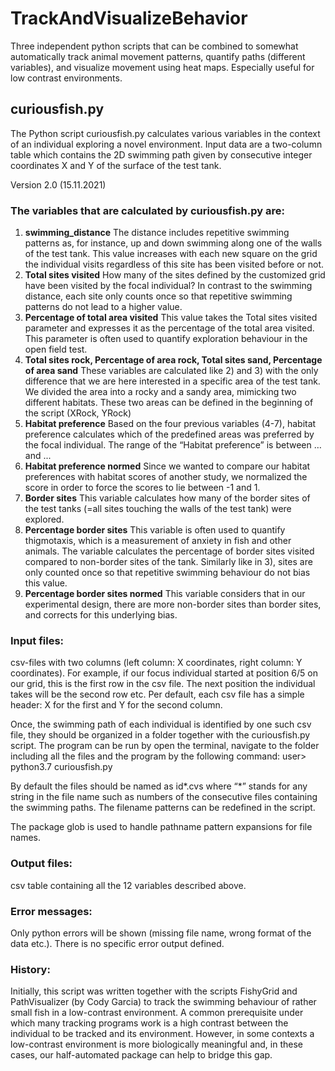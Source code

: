 # TrackAndVisualizeBehavior
Three independent python scripts that can be combined to somewhat automatically track animal movement patterns, quantify paths (different variables), and visualize movement using heat maps.
Especially useful for low contrast environments.

## curiousfish.py
The Python script curiousfish.py calculates various variables in the context of an individual exploring a novel environment. Input data are a two-column table which contains the 2D swimming path given by consecutive integer coordinates X and Y of the surface of the test tank.

Version 2.0 (15.11.2021)

### The variables that are calculated by curiousfish.py are:
1) **swimming_distance** The distance includes repetitive swimming patterns as, for instance, up and down swimming along one of the walls of the test tank. This value increases with each new square on the grid the individual visits regardless of this site has been visited before or not.
2) **Total sites visited** How many of the sites defined by the customized grid have been visited by the focal individual? In contrast to the swimming distance, each site only counts once so that repetitive swimming patterns do not lead to a higher value.
3) **Percentage of total area visited** This value takes the Total sites visited parameter and expresses it as the percentage of the total area visited. This parameter is often used to quantify exploration behaviour in the open field test.
4) **Total sites rock, Percentage of area rock, Total sites sand, Percentage of area sand** These variables are calculated like 2) and 3) with the only difference that we are here interested in a specific area of the test tank. We divided the area into a rocky and a sandy area, mimicking two different habitats. These two areas can be defined in the beginning of the script (XRock, YRock)
8) **Habitat preference** Based on the four previous variables (4-7), habitat preference calculates which of the predefined areas was preferred by the focal individual. The range of the “Habitat preference” is between … and ...
9) **Habitat preference normed** Since we wanted to compare our habitat preferences with habitat scores of another study, we normalized the score in order to force the scores to lie between -1 and 1.
10) **Border sites** This variable calculates how many of the border sites of the test tanks (=all sites touching the walls of the test tank) were explored.
11) **Percentage border sites** This variable is often used to quantify thigmotaxis, which is a measurement of anxiety in fish and other animals. The variable calculates the percentage of border sites visited compared to non-border sites of the tank. Similarly like in 3), sites are only counted once so that repetitive swimming behaviour do not bias this value.
12) **Percentage border sites normed** This variable considers that in our experimental design, there are more non-border sites than border sites, and corrects for this underlying bias. 

### Input files:  

csv-files with two columns (left column: X coordinates, right column: Y coordinates). For example, if our focus individual started at position 6/5 on our grid, this is the first row in the csv file. The next position the individual takes will be the second row etc. Per default, each csv file has a simple header: X for the first and Y for the second column.

Once, the swimming path of each individual is identified by one such csv file, they should be organized in a folder together with the curiousfish.py script. The program can be run by open the terminal, navigate to the folder including all the files and the program by the following command:
user> python3.7 curiousfish.py                                                                                          

By default the files should be named as id*.cvs where “*” stands for any string in the file name such as numbers of the consecutive files containing the swimming paths. The filename patterns can be redefined in the script.
                        
The package glob is used to handle pathname pattern expansions for file names.                       

### Output files:  

csv table containing all the 12 variables described above.

### Error messages:

Only python errors will be shown (missing file name, wrong format of the data etc.). There is no specific error output defined.


### History:
Initially, this script was written together with the scripts FishyGrid and PathVisualizer (by Cody Garcia) to track the swimming behaviour of rather small fish in a low-contrast environment. A common prerequisite under which many tracking programs work is a high contrast between the individual to be tracked and its environment. However, in some contexts a low-contrast environment is more biologically meaningful and, in these cases, our half-automated package can help to bridge this gap.
